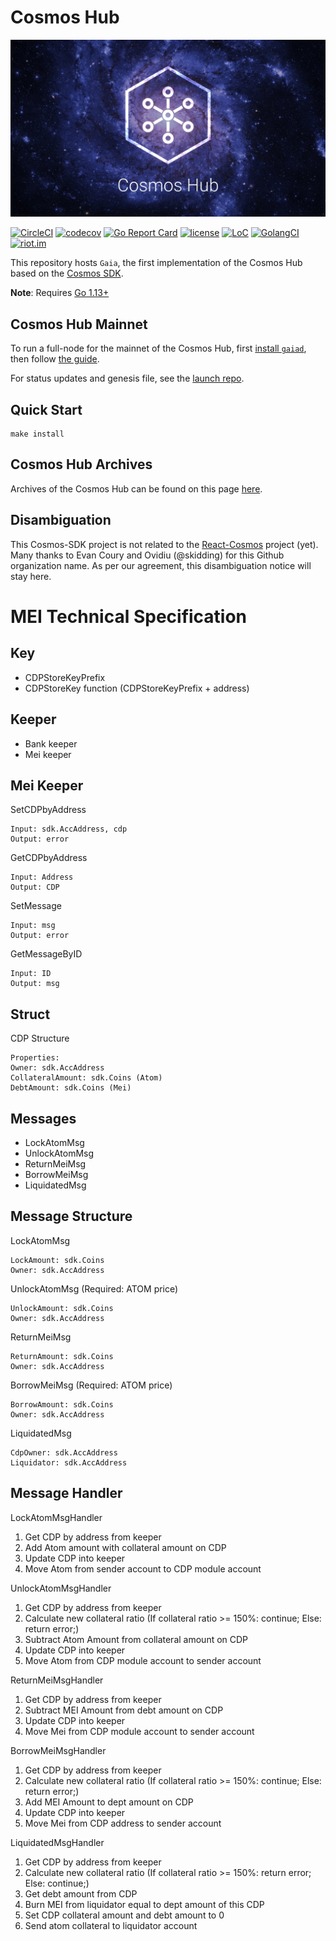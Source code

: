 # Cosmos Hub
![banner](./docs/images/cosmos-hub-image.jpg)

[![CircleCI](https://circleci.com/gh/cosmos/gaia/tree/master.svg?style=shield)](https://circleci.com/gh/cosmos/gaia/tree/master)
[![codecov](https://codecov.io/gh/cosmos/gaia/branch/master/graph/badge.svg)](https://codecov.io/gh/cosmos/gaia)
[![Go Report Card](https://goreportcard.com/badge/github.com/cosmos/gaia)](https://goreportcard.com/report/github.com/cosmos/gaia)
[![license](https://img.shields.io/github/license/cosmos/gaia.svg)](https://github.com/cosmos/gaia/blob/master/LICENSE)
[![LoC](https://tokei.rs/b1/github/cosmos/gaia)](https://github.com/cosmos/gaia)
[![GolangCI](https://golangci.com/badges/github.com/cosmos/gaia.svg)](https://golangci.com/r/github.com/cosmos/gaia)
[![riot.im](https://img.shields.io/badge/riot.im-JOIN%20CHAT-green.svg)](https://riot.im/app/#/room/#cosmos-sdk:matrix.org)

This repository hosts `Gaia`, the first implementation of the Cosmos Hub based on the [Cosmos SDK](https://github.com/cosmos/cosmos-sdk).

**Note**: Requires [Go 1.13+](https://golang.org/dl/)

## Cosmos Hub Mainnet

To run a full-node for the mainnet of the Cosmos Hub, first [install `gaiad`](./docs/gaia-tutorials/installation.md), then follow [the guide](./docs/gaia-tutorials/join-mainnet.md).

For status updates and genesis file, see the [launch repo](https://github.com/cosmos/launch).

## Quick Start

```
make install
```

## Cosmos Hub Archives

Archives of the Cosmos Hub can be found on this page [here](./docs/resources/archives.md).

## Disambiguation

This Cosmos-SDK project is not related to the [React-Cosmos](https://github.com/react-cosmos/react-cosmos) project (yet). Many thanks to Evan Coury and Ovidiu (@skidding) for this Github organization name. As per our agreement, this disambiguation notice will stay here.

# MEI Technical Specification

## Key
* CDPStoreKeyPrefix
* CDPStoreKey function (CDPStoreKeyPrefix + address)

## Keeper
* Bank keeper
* Mei keeper

## Mei Keeper
SetCDPbyAddress
```
Input: sdk.AccAddress, cdp
Output: error
```

GetCDPbyAddress
```
Input: Address
Output: CDP
```

SetMessage
```
Input: msg
Output: error
```

GetMessageByID
```
Input: ID
Output: msg
```

## Struct
CDP Structure
```
Properties:
Owner: sdk.AccAddress
CollateralAmount: sdk.Coins (Atom)
DebtAmount: sdk.Coins (Mei)
```

## Messages
* LockAtomMsg
* UnlockAtomMsg
* ReturnMeiMsg
* BorrowMeiMsg
* LiquidatedMsg

## Message Structure
LockAtomMsg
```
LockAmount: sdk.Coins
Owner: sdk.AccAddress
```

UnlockAtomMsg (Required: ATOM price)
```
UnlockAmount: sdk.Coins
Owner: sdk.AccAddress
```

ReturnMeiMsg
```
ReturnAmount: sdk.Coins
Owner: sdk.AccAddress
```

BorrowMeiMsg (Required: ATOM price)
```
BorrowAmount: sdk.Coins
Owner: sdk.AccAddress
```

LiquidatedMsg
```
CdpOwner: sdk.AccAddress
Liquidator: sdk.AccAddress
```

## Message Handler
LockAtomMsgHandler
1. Get CDP by address from keeper 
2. Add Atom amount with collateral amount on CDP
3. Update CDP into keeper
4. Move Atom from sender account to CDP module account

UnlockAtomMsgHandler
1. Get CDP by address from keeper
2. Calculate new collateral ratio
(If collateral ratio >= 150%: continue;
Else: return error;)
5. Subtract Atom Amount from collateral amount on CDP
6. Update CDP into keeper
7. Move Atom from CDP module account to sender account

ReturnMeiMsgHandler
1. Get CDP by address from keeper
2. Subtract MEI Amount from debt amount on CDP
3. Update CDP into keeper
4. Move Mei from CDP module account to sender account

BorrowMeiMsgHandler
1. Get CDP by address from keeper
2. Calculate new collateral ratio
(If collateral ratio >= 150%: continue;
Else: return error;)
5. Add MEI Amount to dept amount on CDP
6. Update CDP into keeper
7. Move Mei from CDP address to sender account

LiquidatedMsgHandler
1. Get CDP by address from keeper
2. Calculate new collateral ratio
(If collateral ratio >= 150%: return error;
Else: continue;)
5. Get debt amount from CDP
6. Burn MEI from liquidator equal to dept amount of this CDP
7. Set CDP collateral amount and debt amount to 0
8. Send atom collateral to liquidator account

